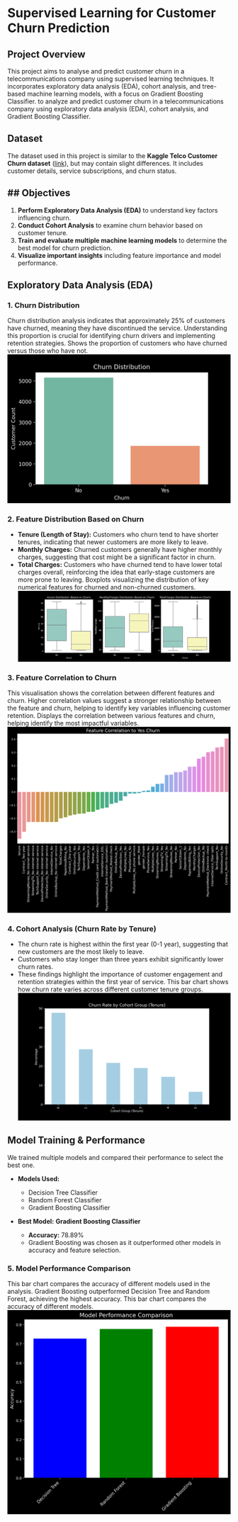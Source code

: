 # Supervised Learning for Customer Churn Prediction

## Project Overview
This project aims to analyse and predict customer churn in a telecommunications company using supervised learning techniques. It incorporates exploratory data analysis (EDA), cohort analysis, and tree-based machine learning models, with a focus on Gradient Boosting Classifier. to analyze and predict customer churn in a telecommunications company using exploratory data analysis (EDA), cohort analysis, and Gradient Boosting Classifier.

## Dataset
The dataset used in this project is similar to the **Kaggle Telco Customer Churn dataset** ([link](https://www.kaggle.com/datasets/blastchar/telco-customer-churn/data)), but may contain slight differences. It includes customer details, service subscriptions, and churn status.

## ## Objectives
1. **Perform Exploratory Data Analysis (EDA)** to understand key factors influencing churn.
2. **Conduct Cohort Analysis** to examine churn behavior based on customer tenure.
3. **Train and evaluate multiple machine learning models** to determine the best model for churn prediction.
4. **Visualize important insights** including feature importance and model performance.

## Exploratory Data Analysis (EDA)
### 1. Churn Distribution
Churn distribution analysis indicates that approximately 25% of customers have churned, meaning they have discontinued the service. Understanding this proportion is crucial for identifying churn drivers and implementing retention strategies.
Shows the proportion of customers who have churned versus those who have not.
![Churn Distribution](images/churn_distribution.png)

### 2. Feature Distribution Based on Churn
- **Tenure (Length of Stay):** Customers who churn tend to have shorter tenures, indicating that newer customers are more likely to leave.
- **Monthly Charges:** Churned customers generally have higher monthly charges, suggesting that cost might be a significant factor in churn.
- **Total Charges:** Customers who have churned tend to have lower total charges overall, reinforcing the idea that early-stage customers are more prone to leaving.
Boxplots visualizing the distribution of key numerical features for churned and non-churned customers.
![Feature Distribution](images/feature_distribution.png)

### 3. Feature Correlation to Churn
This visualisation shows the correlation between different features and churn. Higher correlation values suggest a stronger relationship between the feature and churn, helping to identify key variables influencing customer retention.
Displays the correlation between various features and churn, helping identify the most impactful variables.
![Feature Correlation](images/feature_correlation.png)

### 4. Cohort Analysis (Churn Rate by Tenure)
- The churn rate is highest within the first year (0-1 year), suggesting that new customers are the most likely to leave.
- Customers who stay longer than three years exhibit significantly lower churn rates.
- These findings highlight the importance of customer engagement and retention strategies within the first year of service.
This bar chart shows how churn rate varies across different customer tenure groups.
![Cohort Analysis](images/cohort_analysis.png)

## Model Training & Performance
We trained multiple models and compared their performance to select the best one.

- **Models Used:**
  - Decision Tree Classifier
  - Random Forest Classifier
  - Gradient Boosting Classifier

- **Best Model:** **Gradient Boosting Classifier**
  - **Accuracy:** 78.89%
  - Gradient Boosting was chosen as it outperformed other models in accuracy and feature selection.

### 5. Model Performance Comparison
This bar chart compares the accuracy of different models used in the analysis. Gradient Boosting outperformed Decision Tree and Random Forest, achieving the highest accuracy.
This bar chart compares the accuracy of different models.
![Model Comparison](images/model_comparison.png)
